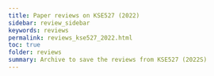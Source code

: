 ```yaml
---
title: Paper reviews on KSE527 (2022) 
sidebar: review_sidebar
keywords: reviews
permalink: reviews_kse527_2022.html
toc: true
folder: reviews
summary: Archive to save the reviews from KSE527 (2022S)
---
```






